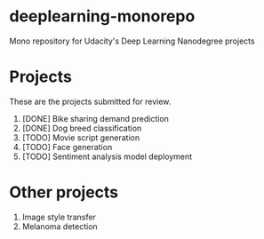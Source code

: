 # deeplearning-monorepo
Mono repository for Udacity's Deep Learning Nanodegree projects

# Projects
These are the projects submitted for review.
1. [DONE] Bike sharing demand prediction
2. [DONE] Dog breed classification
3. [TODO] Movie script generation
4. [TODO] Face generation
5. [TODO] Sentiment analysis model deployment

# Other projects
1. Image style transfer
2. Melanoma detection
